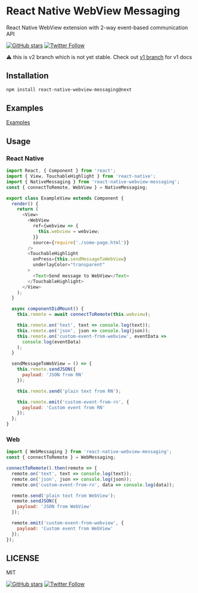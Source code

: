 # React Native WebView Messaging

React Native WebView extension with 2-way event-based communication API

[![GitHub stars](https://img.shields.io/github/stars/lesnitsky/react-native-webview-messaging.svg?style=social)](https://github.com/lesnitsky/react-native-webview-messaging)
[![Twitter Follow](https://img.shields.io/twitter/follow/lesnitsky_dev.svg?label=Follow%20me&style=social)](https://twitter.com/lesnitsky_dev)

:warning: this is v2 branch which is not yet stable. Check out [v1 branch](https://github.com/R1ZZU/react-native-webview-messaging/tree/v1) for v1 docs

## Installation

```sh
npm install react-native-webview-messaging@next
```

## Examples

[Examples](https://github.com/R1ZZU/react-native-webview-messaging/tree/master/examples)

## Usage

### React Native

```javascript
import React, { Component } from 'react';
import { View, TouchableHighlight } from 'react-native';
import { NativeMessaging } from 'react-native-webview-messaging';
const { connectToRemote, WebView } = NativeMessaging;

export class ExampleView extends Component {
  render() {
    return (
      <View>
        <WebView
          ref={webview => {
            this.webview = webview;
          }}
          source={require('./some-page.html')}
        />
        <TouchableHighlight
          onPress={this.sendMessageToWebView}
          underlayColor="transparent"
        >
          <Text>Send message to WebView</Text>
        </TouchableHighlight>
      </View>
    );
  }

  async componentDidMount() {
    this.remote = await connectToRemote(this.webview);

    this.remote.on('text', text => console.log(text));
    this.remote.on('json', json => console.log(json));
    this.remote.on('custom-event-from-webview', eventData =>
      console.log(eventData)
    );
  }

  sendMessageToWebView = () => {
    this.remote.sendJSON({
      payload: 'JSON from RN'
    });

    this.remote.send('plain text from RN');

    this.remote.emit('custom-event-from-rn', {
      payload: 'Custom event from RN'
    });
  };
}
```

### Web

```javascript
import { WebMessaging } from 'react-native-webview-messaging';
const { connectToRemote } = WebMessaging;

connectToRemote().then(remote => {
  remote.on('text', text => console.log(text));
  remote.on('json', json => console.log(json));
  remote.on('custom-event-from-rn', data => console.log(data));

  remote.send('plain text from WebView');
  remote.sendJSON({
    payload: 'JSON from WebView'
  });

  remote.emit('custom-event-from-webview', {
    payload: 'Custom event from WebView'
  });
});
```

## LICENSE

MIT


[![GitHub stars](https://img.shields.io/github/stars/lesnitsky/react-native-webview-messaging.svg?style=social)](https://github.com/lesnitsky/react-native-webview-messaging)
[![Twitter Follow](https://img.shields.io/twitter/follow/lesnitsky_dev.svg?label=Follow%20me&style=social)](https://twitter.com/lesnitsky_dev)
